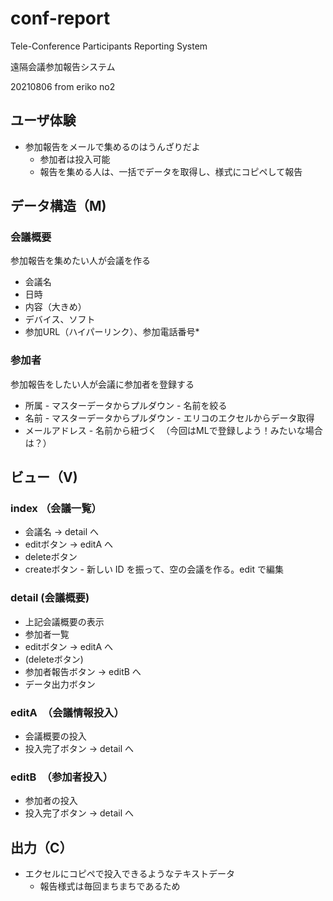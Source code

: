 # conf-report

Tele-Conference Participants Reporting System

遠隔会議参加報告システム

20210806 from eriko no2

## ユーザ体験

* 参加報告をメールで集めるのはうんざりだよ
  * 参加者は投入可能
  * 報告を集める人は、一括でデータを取得し、様式にコピペして報告

## データ構造（M)

### 会議概要

参加報告を集めたい人が会議を作る

* 会議名
* 日時
* 内容（大きめ）
* デバイス、ソフト
* 参加URL（ハイパーリンク）、参加電話番号*

### 参加者

参加報告をしたい人が会議に参加者を登録する

* 所属 - マスターデータからプルダウン - 名前を絞る
* 名前 - マスターデータからプルダウン - エリコのエクセルからデータ取得
* メールアドレス - 名前から紐づく　（今回はMLで登録しよう！みたいな場合は？）

## ビュー（V)

### index （会議一覧）

* 会議名 -> detail へ
* editボタン -> editA へ
* deleteボタン
* createボタン - 新しい ID を振って、空の会議を作る。edit で編集

### detail (会議概要)

* 上記会議概要の表示
* 参加者一覧
* editボタン -> editA へ
* (deleteボタン)
* 参加者報告ボタン -> editB へ
* データ出力ボタン

### editA　（会議情報投入）

* 会議概要の投入
* 投入完了ボタン -> detail へ

### editB　（参加者投入）

* 参加者の投入
* 投入完了ボタン -> detail へ

## 出力（C）

* エクセルにコピペで投入できるようなテキストデータ
  * 報告様式は毎回まちまちであるため
